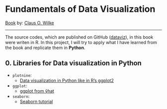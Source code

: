 # Fundamentals of Data Visualization

[Book](https://serialmentor.com/dataviz/index.html) by: [Claus O. Wilke](https://wilkelab.org/)

** **

The source codes, which are published on GitHub ([dataviz](https://github.com/clauswilke/dataviz)), in this book were writen in R. In this project, I will try to apply what I have learned from the book and replicate them in **Python**.

## 0. Libraries for Data visualization in Python

* `plotnine`:
    + [Data visualization in Python like in R’s ggplot2](https://medium.com/@gscheithauer/data-visualization-in-python-like-in-rs-ggplot2-bc62f8debbf5)
* `ggplot`:
    + [ggplot from ŷhat](http://ggplot.yhathq.com/)
* `seaborn`:
    + [Seaborn tutorial](https://seaborn.pydata.org/tutorial.html)